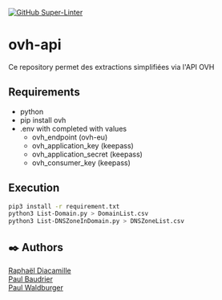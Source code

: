 [![GitHub Super-Linter](https://github.com/rdia9/ovh-api/workflows/Lint%20Code%20Base/badge.svg)](https://github.com/marketplace/actions/super-linter)

# ovh-api

Ce repository permet des extractions simplifiées via l'API OVH

## Requirements

- python
- pip install ovh
- .env with completed with values
  - ovh_endpoint (ovh-eu)
  - ovh_application_key (keepass)
  - ovh_application_secret (keepass)
  - ovh_consumer_key (keepass)

## Execution

```bash
pip3 install -r requirement.txt
python3 List-Domain.py > DomainList.csv
python3 List-DNSZoneInDomain.py > DNSZoneList.csv
```

## ✒️ Authors

[Raphaël Diacamille](https://github.com/rdia9) \
[Paul Baudrier](https://github.com/paulbaudrier) \
[Paul Waldburger](https://github.com/Paul-Waldburger-BTPConsultants)
